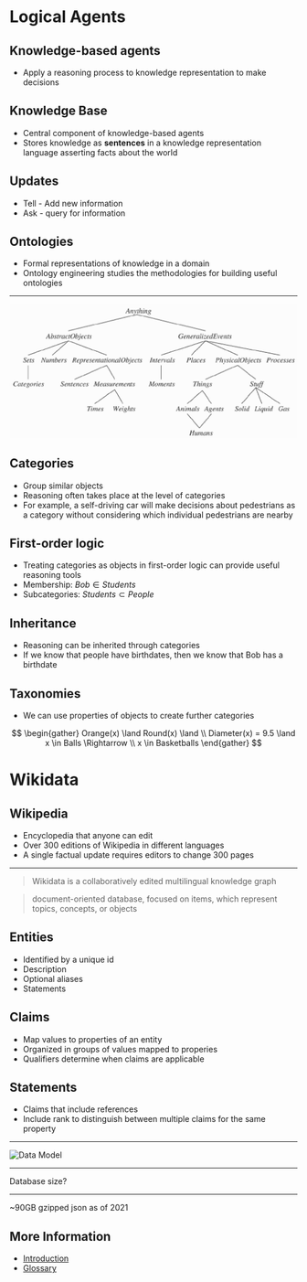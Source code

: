 Logical Agents
==============

Knowledge-based agents
----------------------

- Apply a reasoning process to knowledge representation to make decisions

Knowledge Base
--------------

- Central component of knowledge-based agents
- Stores knowledge as **sentences** in a knowledge representation language asserting facts about the world

Updates
-------

- Tell - Add new information
- Ask - query for information

Ontologies
----------

- Formal representations of knowledge in a domain
- Ontology engineering studies the methodologies for building useful ontologies

---

![Upper Ontology](media/upper-ontology.png)

Categories
----------

- Group similar objects
- Reasoning often takes place at the level of categories
- For example, a self-driving car will make decisions about pedestrians as a category without considering which individual pedestrians are nearby

First-order logic
-----------------

- Treating categories as objects in first-order logic can provide useful reasoning tools
- Membership: ${Bob} \in {Students}$
- Subcategories: ${Students} \subset {People}$

Inheritance
-----------

- Reasoning can be inherited through categories
- If we know that people have birthdates, then we know that Bob has a birthdate

Taxonomies
----------

- We can use properties of objects to create further categories

$$
\begin{gather}
Orange(x) \land Round(x) \land \\ 
Diameter(x) = 9.5 \land x \in Balls \Rightarrow \\
x \in Basketballs
\end{gather}
$$



Wikidata
========

Wikipedia
---------

- Encyclopedia that anyone can edit
- Over 300 editions of Wikipedia in different languages
- A single factual update requires editors to change 300 pages

---

> Wikidata is a collaboratively edited multilingual knowledge graph

> document-oriented database, focused on items, which represent topics, concepts, or objects

Entities
--------

- Identified by a unique id
- Description
- Optional aliases
- Statements

Claims
------

- Map values to properties of an entity
- Organized in groups of values mapped to properies
- Qualifiers determine when claims are applicable

Statements
----------

- Claims that include references
- Include rank to distinguish between multiple claims for the same property

---

![Data Model](https://upload.wikimedia.org/wikipedia/commons/a/ae/Datamodel_in_Wikidata.svg)

---

Database size?

---

~90GB gzipped json as of 2021

More Information
----------------

- [Introduction](https://www.wikidata.org/wiki/Wikidata:Introduction)
- [Glossary](https://www.wikidata.org/wiki/Wikidata:Glossary)
